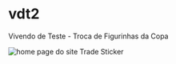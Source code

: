 # vdt2
 Vivendo de Teste - Troca de Figurinhas da Copa
 
 
<img src="https://user-images.githubusercontent.com/68359459/194321535-86e57d23-c430-4211-9b92-dd0b18f69baa.png" alt="home page do site Trade Sticker">
